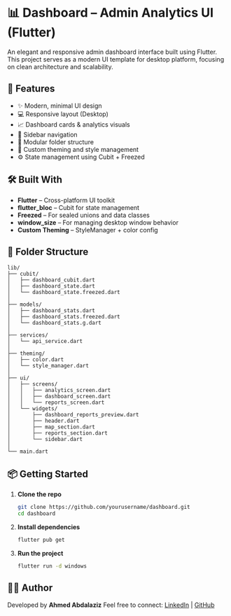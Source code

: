 # 📊 Dashboard – Admin Analytics UI (Flutter)

An elegant and responsive admin dashboard interface built using Flutter.
This project serves as a modern UI template for desktop platform, focusing on clean architecture and scalability.

## 🚀 Features

* ✨ Modern, minimal UI design
* 💻 Responsive layout (Desktop)
* 📈 Dashboard cards & analytics visuals
* 🤭 Sidebar navigation
* 🎯 Modular folder structure
* 🎨 Custom theming and style management
* ⚙️ State management using Cubit + Freezed

## 🛠️ Built With

* **Flutter** – Cross-platform UI toolkit
* **flutter\_bloc** – Cubit for state management
* **Freezed** – For sealed unions and data classes
* **window\_size** – For managing desktop window behavior
* **Custom Theming** – StyleManager + color config

## 📂 Folder Structure

```plaintext
lib/
├── cubit/                  
│   ├── dashboard_cubit.dart
│   ├── dashboard_state.dart
│   └── dashboard_state.freezed.dart
│
├── models/               
│   ├── dashboard_stats.dart
│   ├── dashboard_stats.freezed.dart
│   └── dashboard_stats.g.dart
│
├── services/             
│   └── api_service.dart
│
├── theming/              
│   ├── color.dart
│   └── style_manager.dart
│
├── ui/                    
│   ├── screens/           
│   │   ├── analytics_screen.dart
│   │   ├── dashboard_screen.dart
│   │   └── reports_screen.dart
│   └── widgets/           
│       ├── dashboard_reports_preview.dart
│       ├── header.dart
│       ├── map_section.dart
│       ├── reports_section.dart
│       └── sidebar.dart
│
└── main.dart              
```

## 📦 Getting Started

1. **Clone the repo**

   ```bash
   git clone https://github.com/yourusername/dashboard.git
   cd dashboard
   ```

2. **Install dependencies**

   ```bash
   flutter pub get
   ```

3. **Run the project**

   ```bash
   flutter run -d windows     
   ```
## 🧑‍💻 Author

Developed by **Ahmed Abdalaziz**
Feel free to connect: [LinkedIn](https://www.linkedin.com/in/yourprofile) | [GitHub](https://github.com/Ahmedabdalaziz)

